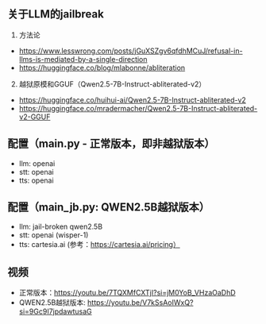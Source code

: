 ## 关于LLM的jailbreak

1. 方法论

- https://www.lesswrong.com/posts/jGuXSZgv6qfdhMCuJ/refusal-in-llms-is-mediated-by-a-single-direction
- https://huggingface.co/blog/mlabonne/abliteration

2. 越狱原模和GGUF（Qwen2.5-7B-Instruct-abliterated-v2）
- https://huggingface.co/huihui-ai/Qwen2.5-7B-Instruct-abliterated-v2
- https://huggingface.co/mradermacher/Qwen2.5-7B-Instruct-abliterated-v2-GGUF


## 配置（main.py - 正常版本，即非越狱版本）
- llm: openai
- stt: openai
- tts: openai

## 配置（main_jb.py: QWEN2.5B越狱版本）
- llm: jail-broken qwen2.5B
- stt: openai (wisper-1)
- tts: cartesia.ai (参考：https://cartesia.ai/pricing）


## 视频
- 正常版本：https://youtu.be/7TQXMfCXTjI?si=jM0YoB_VHzaOaDhD
- QWEN2.5B越狱版本: https://youtu.be/V7kSsAoIWxQ?si=9Gc9I7jpdawtusaG
